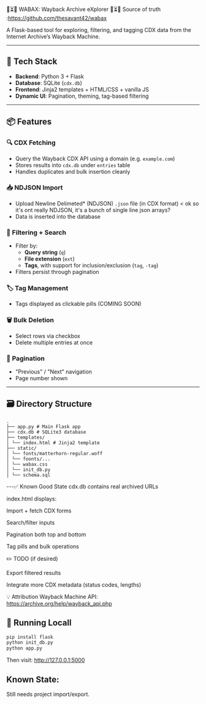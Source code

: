 🔎⏳📁 WABAX: Wayback Archive eXplorer 📁⏳🔎
Source of truth :https://github.com/thesavant42/wabax

A Flask-based tool for exploring, filtering, and tagging CDX data from the Internet Archive’s Wayback Machine.

---

## 🔧 Tech Stack

- **Backend**: Python 3 + Flask
- **Database**: SQLite (`cdx.db`)
- **Frontend**: Jinja2 templates + HTML/CSS + vanilla JS
- **Dynamic UI**: Pagination, theming, tag-based filtering

---

## 📦 Features

### 🔍 CDX Fetching
- Query the Wayback CDX API using a domain (e.g. `example.com`)
- Stores results into `cdx.db` under `entries` table
- Handles duplicates and bulk insertion cleanly

### 📥 NDJSON Import
- Upload Newline Delimeted* (NDJSON) `.json` file (in CDX format) < ok so it's ont really NDJSON, it's a bunch of single line json arrays?
- Data is inserted into the database

### 🧩 Filtering + Search
- Filter by:
  - **Query string** (`q`)
  - **File extension** (`ext`)
  - **Tags**, with support for inclusion/exclusion (`tag`, `-tag`)
- Filters persist through pagination

### 🏷️ Tag Management
- Tags displayed as clickable pills (COMING SOON)

### 🗑️ Bulk Deletion
- Select rows via checkbox
- Delete multiple entries at once

### 📄 Pagination
- "Previous" / "Next" navigation
- Page number shown

---

## 🗃 Directory Structure
```
.
├── app.py # Main Flask app
├── cdx.db # SQLite3 database
├── templates/
│ └── index.html # Jinja2 template
├── static/
│ └── fonts/matterhorn-regular.woff
│ └── foonts/...
│ └── wabax.css
│ └── init_db.py
│ └── schema.sql
```
---✅ Known Good State
cdx.db contains real archived URLs

index.html displays:

Import + fetch CDX forms

Search/filter inputs

Pagination both top and bottom

Tag pills and bulk operations

✏️ TODO (if desired)

Export filtered results

Integrate more CDX metadata (status codes, lengths)

💡 Attribution
Wayback Machine API: https://archive.org/help/wayback_api.php



## 🧪 Running Locall

```bash
pip install flask
python init_db.py
python app.py
```
Then visit: http://127.0.0.1:5000

## Known State:
Still needs project import/export.
